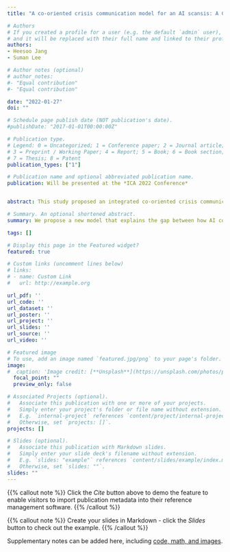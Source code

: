 ```yaml
---
title: "A co-oriented crisis communication model for an AI scansis: A Case of Chatbot, Lee-Luda"

# Authors
# If you created a profile for a user (e.g. the default `admin` user), write the username (folder name) here 
# and it will be replaced with their full name and linked to their profile.
authors:
- Heesoo Jang
- Suman Lee

# Author notes (optional)
# author_notes:
#- "Equal contribution"
#- "Equal contribution"

date: "2022-01-27"
doi: ""

# Schedule page publish date (NOT publication's date).
#publishDate: "2017-01-01T00:00:00Z"

# Publication type.
# Legend: 0 = Uncategorized; 1 = Conference paper; 2 = Journal article;
# 3 = Preprint / Working Paper; 4 = Report; 5 = Book; 6 = Book section;
# 7 = Thesis; 8 = Patent
publication_types: ["1"]

# Publication name and optional abbreviated publication name.
publication: Will be presented at the *ICA 2022 Conference*


abstract: This study proposed an integrated co-oriented crisis communication model by incorporating the co-orientation model with the Situational Crisis Communication Theory (SCCT). By applying the proposed model to an AI crisis that happened to a South Korean AI company, ScatterLab, this study attempted to answer the research question on how incorporating co-orientation to SCCT can help us understand scandalized crisis, or scansis, when AI technology lies in the center of the crisis. Findings showed that, in the case of Scatterlab, the organization’s failure to accurately understand both the public’s perception of the crisis (2nd-level co-orientation) the discrepancy between the organization’s and the public’s perceptions (3rd-level co-orientation). Our study showed that the organization’s inaccurate understanding of the public’s perception of the crisis led to moral outrage, scandalizing the crisis into a scansis. We discuss why the nature of AI technology can complicate the assessment of accurate crisis type. This study contributes to SCCT literature, incorporated the SCCT framework with the co-orientation model further to explain scansis, a relatively new crisis type that was recently added to SCCT.

# Summary. An optional shortened abstract.
summary: We propose a new model that explains the gap between how AI companies and the public understand organizational crises caused by AI systems. How dodes a crisis of an AI company become scandalized? We use the case of a South Korean AI company, Scatterlab, to answer this question. 

tags: []

# Display this page in the Featured widget?
featured: true

# Custom links (uncomment lines below)
# links:
# - name: Custom Link
#   url: http://example.org

url_pdf: ''
url_code: ''
url_dataset: ''
url_poster: ''
url_project: ''
url_slides: ''
url_source: ''
url_video: ''

# Featured image
# To use, add an image named `featured.jpg/png` to your page's folder. 
image:
#  caption: 'Image credit: [**Unsplash**](https://unsplash.com/photos/pLCdAaMFLTE)'
  focal_point: ""
  preview_only: false

# Associated Projects (optional).
#   Associate this publication with one or more of your projects.
#   Simply enter your project's folder or file name without extension.
#   E.g. `internal-project` references `content/project/internal-project/index.md`.
#   Otherwise, set `projects: []`.
projects: []

# Slides (optional).
#   Associate this publication with Markdown slides.
#   Simply enter your slide deck's filename without extension.
#   E.g. `slides: "example"` references `content/slides/example/index.md`.
#   Otherwise, set `slides: ""`.
slides: ""
---
```


{{% callout note %}}
Click the *Cite* button above to demo the feature to enable visitors to import publication metadata into their reference management software.
{{% /callout %}}

{{% callout note %}}
Create your slides in Markdown - click the *Slides* button to check out the example.
{{% /callout %}}

Supplementary notes can be added here, including [code, math, and images](https://wowchemy.com/docs/writing-markdown-latex/).
